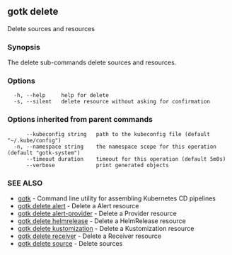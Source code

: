 ## gotk delete

Delete sources and resources

### Synopsis

The delete sub-commands delete sources and resources.

### Options

```
  -h, --help     help for delete
  -s, --silent   delete resource without asking for confirmation
```

### Options inherited from parent commands

```
      --kubeconfig string   path to the kubeconfig file (default "~/.kube/config")
  -n, --namespace string    the namespace scope for this operation (default "gotk-system")
      --timeout duration    timeout for this operation (default 5m0s)
      --verbose             print generated objects
```

### SEE ALSO

* [gotk](gotk.md)	 - Command line utility for assembling Kubernetes CD pipelines
* [gotk delete alert](gotk_delete_alert.md)	 - Delete a Alert resource
* [gotk delete alert-provider](gotk_delete_alert-provider.md)	 - Delete a Provider resource
* [gotk delete helmrelease](gotk_delete_helmrelease.md)	 - Delete a HelmRelease resource
* [gotk delete kustomization](gotk_delete_kustomization.md)	 - Delete a Kustomization resource
* [gotk delete receiver](gotk_delete_receiver.md)	 - Delete a Receiver resource
* [gotk delete source](gotk_delete_source.md)	 - Delete sources

